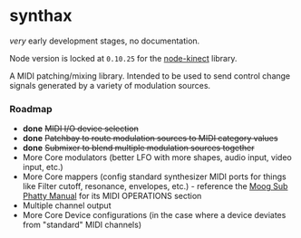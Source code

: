 # synthax

_very_ early development stages, no documentation.

Node version is locked at `0.10.25` for the [node-kinect](https://github.com/nguyer/node-kinect) library.

A MIDI patching/mixing library. Intended to be used to send control change signals generated by a variety of modulation sources.

### Roadmap
* **done** <del>MIDI I/O device selection</del>
* **done** <del>Patchbay to route modulation sources to MIDI category values</del>
* **done** <del>Submixer to blend multiple modulation sources together</del>
* More Core modulators (better LFO with more shapes, audio input, video input, etc.)
* More Core mappers (config standard synthesizer MIDI ports for things like Filter cutoff, resonance, envelopes, etc.) - reference the [Moog Sub Phatty Manual](http://www.moogmusic.com/sites/default/files/SUB_PHATTY_MANUAL_6_13.pdf) for its MIDI OPERATIONS section
* Multiple channel output
* More Core Device configurations (in the case where a device deviates from "standard" MIDI channels)

